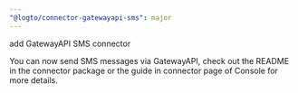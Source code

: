 ```yaml
---
"@logto/connector-gatewayapi-sms": major
---
```


add GatewayAPI SMS connector

You can now send SMS messages via GatewayAPI, check out the README in the connector package or the guide in connector page of Console for more details.
